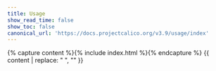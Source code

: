 ```yaml
---
title: Usage
show_read_time: false
show_toc: false
canonical_url: 'https://docs.projectcalico.org/v3.9/usage/index'
---
```

{% capture content %}{% include index.html %}{% endcapture %}
{{ content | replace: "    ", "" }}